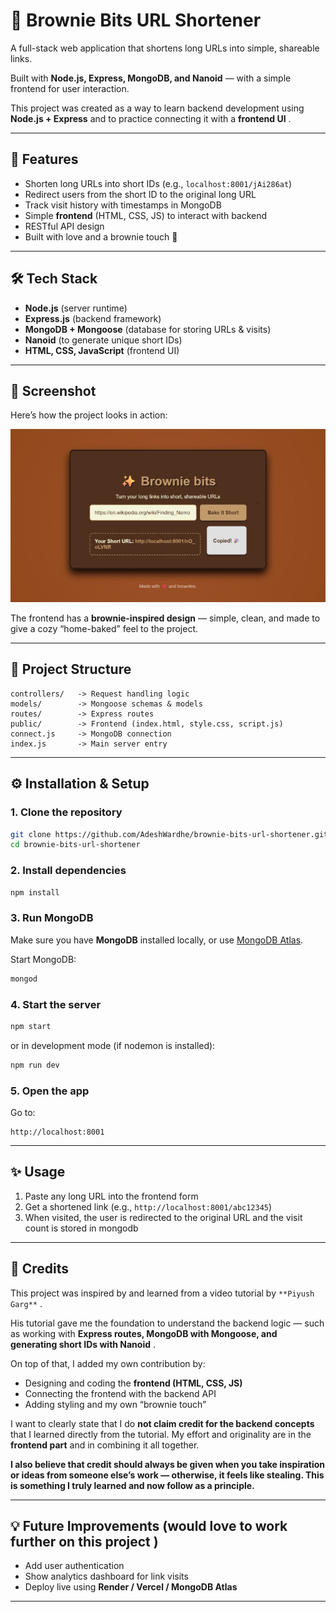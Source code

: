 # 🍫 Brownie Bits URL Shortener

A full-stack web application that shortens long URLs into simple, shareable links.

Built with **Node.js, Express, MongoDB, and Nanoid** — with a simple frontend for user interaction.

This project was created as a way to learn backend development using **Node.js + Express** and to practice connecting it with a  **frontend UI** .

---

## 🚀 Features

* Shorten long URLs into short IDs (e.g., `localhost:8001/jAi286at`)
* Redirect users from the short ID to the original long URL
* Track visit history with timestamps in MongoDB
* Simple **frontend** (HTML, CSS, JS) to interact with backend
* RESTful API design
* Built with love and a brownie touch 🍫

---

## 🛠️ Tech Stack

* **Node.js** (server runtime)
* **Express.js** (backend framework)
* **MongoDB + Mongoose** (database for storing URLs & visits)
* **Nanoid** (to generate unique short IDs)
* **HTML, CSS, JavaScript** (frontend UI)

---


## 📸 Screenshot

Here’s how the project looks in action:

![Brownie Bits Screenshot](./public/screenshot.jpg)

The frontend has a **brownie-inspired design** — simple, clean, and made to give a cozy “home-baked” feel to the project.


---

## 📂 Project Structure

```
controllers/   -> Request handling logic
models/        -> Mongoose schemas & models
routes/        -> Express routes
public/        -> Frontend (index.html, style.css, script.js)
connect.js     -> MongoDB connection
index.js       -> Main server entry
```

---

## ⚙️ Installation & Setup

### 1. Clone the repository

```bash
git clone https://github.com/AdeshWardhe/brownie-bits-url-shortener.git
cd brownie-bits-url-shortener
```

### 2. Install dependencies

```bash
npm install
```

### 3. Run MongoDB

Make sure you have **MongoDB** installed locally, or use [MongoDB Atlas](https://www.mongodb.com/atlas).

Start MongoDB:

```bash
mongod
```

### 4. Start the server

```bash
npm start
```

or in development mode (if nodemon is installed):

```bash
npm run dev
```

### 5. Open the app

Go to:

```
http://localhost:8001
```

---

## ✨ Usage

1. Paste any long URL into the frontend form
2. Get a shortened link (e.g., `http://localhost:8001/abc12345`)
3. When visited, the user is redirected to the original URL and the visit count is stored in mongodb

---

## 🙏 Credits

This project was inspired by and learned from a video tutorial by  ```**Piyush Garg**``` .

His tutorial gave me the foundation to understand the backend logic — such as working with  **Express routes, MongoDB with Mongoose, and generating short IDs with Nanoid** .

On top of that, I added my own contribution by:

* Designing and coding the **frontend (HTML, CSS, JS)**
* Connecting the frontend with the backend API
* Adding styling and my own “brownie touch”

I want to clearly state that I do **not claim credit for the backend concepts** that I learned directly from the tutorial. My effort and originality are in the **frontend part** and in combining it all together.

**I also believe that credit should always be given when you take inspiration or ideas from someone else’s work — otherwise, it feels like stealing. This is something I truly learned and now follow as a principle.**

---

## 💡 Future Improvements (would love to work further on this project )

* Add user authentication
* Show analytics dashboard for link visits
* Deploy live using **Render / Vercel / MongoDB Atlas**

---
